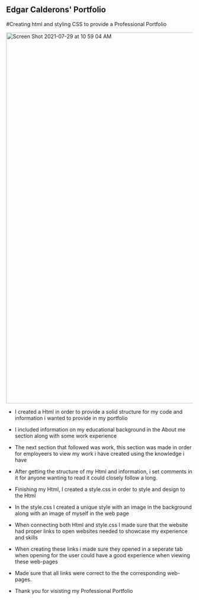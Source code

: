 ## Edgar Calderons' Portfolio
 
 #Creating html and styling CSS to provide a Professional Portfolio 
 
 
 <img width="1000" alt="Screen Shot 2021-07-29 at 10 59 04 AM" src="https://user-images.githubusercontent.com/87398458/127534024-a81341c6-6995-48e5-b1af-3abaf13706fc.png">

 
 
 
 
 
 


* I created a Html in order to provide a solid structure for my code and information i wanted to provide in my portfolio

* I included information on my educational background in the About me section along with some work experience 

* The next section that followed was work, this section was made in order for employeers to view my work i have created using the knowledge i have

* After getting the structure of my Html and information, i set comments in it for anyone wanting to read it could closely follow a long.

* Finishing my Html, I created a style.css in order to style and design to the Html

* In the style.css I created a unique style with an image in the background along with an image of myself in the web page

* When connecting both Html and style.css I made sure that the website had proper links to open websites needed to showcase my experience and skills

* When creating these links i made sure they opened in a seperate tab when opening for the user could have a good experience when viewing these web-pages

* Made sure that all links were correct to the the corresponding web-pages.

* Thank you for visisting my Professional Portfolio


